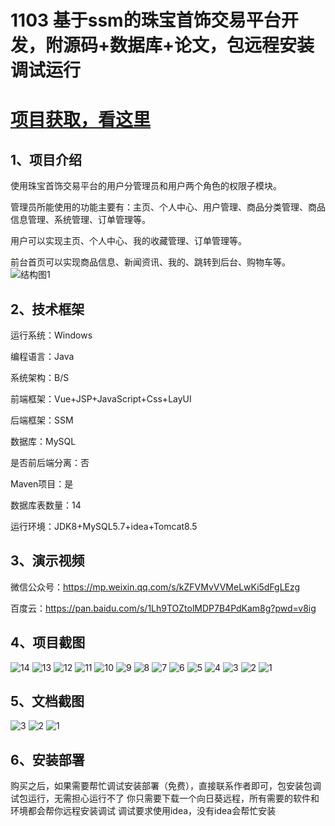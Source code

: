 # 1103 基于ssm的珠宝首饰交易平台开发，附源码+数据库+论文，包远程安装调试运行

# [项目获取，看这里](https://mbd.pub/o/bread/mbd-aJabk5dr "项目获取，看这里")

## 1、项目介绍

使用珠宝首饰交易平台的用户分管理员和用户两个角色的权限子模块。

管理员所能使用的功能主要有：主页、个人中心、用户管理、商品分类管理、商品信息管理、系统管理、订单管理等。

用户可以实现主页、个人中心、我的收藏管理、订单管理等。

前台首页可以实现商品信息、新闻资讯、我的、跳转到后台、购物车等。
![结构图1](https://javabscode.github.io/picx-images-hosting/1103-基于ssm的珠宝首饰交易平台开发-附源码+数据库+论文-包远程安装调试运行-其他截图/结构图1.webp)

## 2、技术框架

运行系统：Windows

编程语言：Java

系统架构：B/S

前端框架：Vue+JSP+JavaScript+Css+LayUI

后端框架：SSM

数据库：MySQL

是否前后端分离：否

Maven项目：是

数据库表数量：14

运行环境：JDK8+MySQL5.7+idea+Tomcat8.5

## 3、演示视频

微信公众号：https://mp.weixin.qq.com/s/kZFVMvVVMeLwKi5dFgLEzg 

百度云：https://pan.baidu.com/s/1Lh9TOZtolMDP7B4PdKam8g?pwd=v8ig

## 4、项目截图 

![14](https://javabscode.github.io/picx-images-hosting/1103-基于ssm的珠宝首饰交易平台开发-附源码+数据库+论文-包远程安装调试运行-运行截图/14.webp)
![13](https://javabscode.github.io/picx-images-hosting/1103-基于ssm的珠宝首饰交易平台开发-附源码+数据库+论文-包远程安装调试运行-运行截图/13.webp)
![12](https://javabscode.github.io/picx-images-hosting/1103-基于ssm的珠宝首饰交易平台开发-附源码+数据库+论文-包远程安装调试运行-运行截图/12.webp)
![11](https://javabscode.github.io/picx-images-hosting/1103-基于ssm的珠宝首饰交易平台开发-附源码+数据库+论文-包远程安装调试运行-运行截图/11.webp)
![10](https://javabscode.github.io/picx-images-hosting/1103-基于ssm的珠宝首饰交易平台开发-附源码+数据库+论文-包远程安装调试运行-运行截图/10.webp)
![9](https://javabscode.github.io/picx-images-hosting/1103-基于ssm的珠宝首饰交易平台开发-附源码+数据库+论文-包远程安装调试运行-运行截图/9.webp)
![8](https://javabscode.github.io/picx-images-hosting/1103-基于ssm的珠宝首饰交易平台开发-附源码+数据库+论文-包远程安装调试运行-运行截图/8.webp)
![7](https://javabscode.github.io/picx-images-hosting/1103-基于ssm的珠宝首饰交易平台开发-附源码+数据库+论文-包远程安装调试运行-运行截图/7.webp)
![6](https://javabscode.github.io/picx-images-hosting/1103-基于ssm的珠宝首饰交易平台开发-附源码+数据库+论文-包远程安装调试运行-运行截图/6.webp)
![5](https://javabscode.github.io/picx-images-hosting/1103-基于ssm的珠宝首饰交易平台开发-附源码+数据库+论文-包远程安装调试运行-运行截图/5.webp)
![4](https://javabscode.github.io/picx-images-hosting/1103-基于ssm的珠宝首饰交易平台开发-附源码+数据库+论文-包远程安装调试运行-运行截图/4.webp)
![3](https://javabscode.github.io/picx-images-hosting/1103-基于ssm的珠宝首饰交易平台开发-附源码+数据库+论文-包远程安装调试运行-运行截图/3.webp)
![2](https://javabscode.github.io/picx-images-hosting/1103-基于ssm的珠宝首饰交易平台开发-附源码+数据库+论文-包远程安装调试运行-运行截图/2.webp)
![1](https://javabscode.github.io/picx-images-hosting/1103-基于ssm的珠宝首饰交易平台开发-附源码+数据库+论文-包远程安装调试运行-运行截图/1.webp)













## 5、文档截图
![3](https://javabscode.github.io/picx-images-hosting/1103-基于ssm的珠宝首饰交易平台开发-附源码+数据库+论文-包远程安装调试运行-文档截图/3.webp)
![2](https://javabscode.github.io/picx-images-hosting/1103-基于ssm的珠宝首饰交易平台开发-附源码+数据库+论文-包远程安装调试运行-文档截图/2.webp)
![1](https://javabscode.github.io/picx-images-hosting/1103-基于ssm的珠宝首饰交易平台开发-附源码+数据库+论文-包远程安装调试运行-文档截图/1.webp)



## 6、安装部署

购买之后，如果需要帮忙调试安装部署（免费），直接联系作者即可，包安装包调试包运行，无需担心运行不了
你只需要下载一个向日葵远程，所有需要的软件和环境都会帮你远程安装调试
调试要求使用idea，没有idea会帮忙安装
